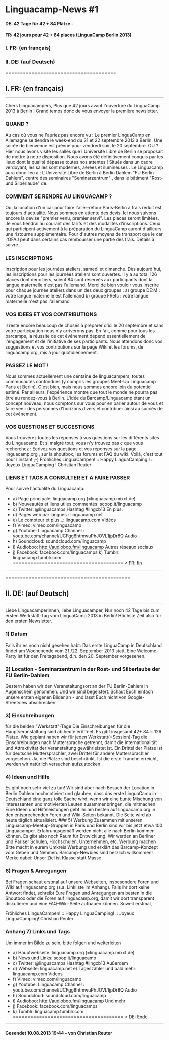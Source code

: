 # Linguacamp-News #1 
#### DE: 42 Tage für 42 + 84 Plätze - 
#### FR: 42 jours pour 42 + 84 places (LinguaCamp Berlin 2013)

### I. FR: (en français) 
### II. DE: (auf Deutsch) 

====================================== 

## I. FR: (en français) 
--------------------------------------
Chers Linguacampers, 
Plus que 42 jours avant l'ouverture du LinguaCamp 2013 à Berlin ! Grand temps donc de vous envoyer la première newsletter. 
### QUAND ? 
Au cas où vous ne l'auriez pas encore vu : Le premier LinguaCamp en Allemagne se tiendra le week-end du 21 et 22 septembre 2013 à Berlin. Une soirée de bienvenue est prévue pour vendredi soir, le 20 septembre. OU ? Hier nous avons visité les salles que l'Université Libre de Berlin se proposait de mettre à notre disposition. Nous avons été définitivement conquis par les lieux dont la qualité dépasse toutes nos attentes ! Situés dans un cadre verdoyant, les salles sont modernes, aérées et ilumineuses . Le Linguacamp aura donc lieu à : L'Université Libre de Berlin à Berlin Dahlem "FU Berlin-Dahlem", centre des seminaires "Seminarzentrum" , dans le bâtiment "Rost- und Silberlaube" de. 
### COMMENT SE RENDRE AU LINGUACAMP ?
Oui,la location d'un car pour faire l'aller-retour Paris-Berlin à frais réduit est toujours d'actualité. Nous sommes en attente des devis. Ici nous suivons encore la devise "premier venu, premier servi". Les places seront limitées. Je vous tiendrai au courant des tarifs et des modalités d'inscriptions. Ceux qui participent activement à la préparation du LinguaCamp auront d'ailleurs une ristourne supplémentaire. Pour d'autres moyens de transport que le car l'OFAJ peut dans certains cas rembourser une partie des frais. Détails à suivre. 
### LES INSCRIPTIONS
Inscription pour les journées ateliers, samedi et dimanche. Dès aujourd'hui, les inscriptions pour les journées ateliers sont ouvertes. Il y a au total 126 places dont deux tiers, soient 84 sont réservés aux participants dont la langue maternelle n'est pas l'allemand. Merci de bien vouloir vous inscrire pour chaque journée ateliers dans un des deux groupes : a) groupe DE:M : votre langue maternelle est l'allemand b) groupe FRetc : votre langue maternelle n'est pas l'allemand 
### VOS IDEES ET VOS CONTRIBUTIONS
Il reste encore beaucoup de choses à préparer d'ici le 20 septembre et sans votre participation nous n'y arriverons pas. En fait, comme pour tous les barcamps, la réussite de cet événement dépend essentiellement de l'engagement et de l'initiative de ses participants. Nous attendons donc vos suggestions et vos contributions sur la page Wiki et les forums, de linguacamp.org, mis à jour quotidiennement. 
### PASSEZ LE MOT !
Nous sommes actuellement une centaine de linguacampers, toutes communautés confondues (y compris les groupes Meet-Up Linguacamp Paris et Berlin). C'est bien, mais nous sommes encore loin du potentiel estimé. Par ailleurs, l'expérience montre que tout le monde ne pourra pas être au rendez-vous à Berlin. L'idée du Barcamp/Linguacamp étant un concept nouveau, nous comptons sur vous pour en parler autour de vous et faire venir des personnes d'horizons divers et contribuer ainsi au succès de cet événement. 
### VOS QUESTIONS ET SUGGESTIONS
Vous trouverez toutes les réponses à vos questions sur les différents sites du Linguacamp. Et si malgré tout, vous n'y trouvez pas c que vous recherchez : Ecrivez vos questions et vos réponses sur la page linguacamp.org , sur la shoutbox, les forums et FAQ du wiki. Voilà, c'est tout pour l'instant ;-) Fröhliches LinguaCampen! :: Happy LinguaCamping ! :: Joyeux LinguaCamping ! Christian Reuter 
### LIENS ET TAGS A CONSULTER ET A FAIRE PASSER 
Pour suivre l'actualité du Linguacamp: 
- a) Page principale: linguacamp.org (=linguacamp.mixxt.de) 
- b) Nouveautés et liens utiles commentés: scoop.it/linguacamp 
- c) Twitter: @linguacamps Hashtag #lingcb13 En plus: 
- d) Pages web par langues : linguacamp.net 
- e) Le compteur et plus...: linguacamp.com Vidéos 
- f) Vimeo: vimeo.com/linguacamp 
- g) Youtube: Linguacamp Channel : youtube.com/channel/UCFgg8htmwuPhJOVL1jpDr8Q Audio 
- h) Soundcloud: soundcloud.com/linguacamp 
- i) Audioboo: http://audioboo.fm/linguacamp Autres réseaux sociaux 
- j) Facebook: facebook.com/linguacamps k) Tumblr: linguacamp.tumblr.com 
====================================== 
< FR: fin
--------------------------------------
=========================================== 
## II. DE: (auf Deutsch) 
------------------------------------------- 
Liebe Linguacamperinnen, liebe Linguacamper, 
Nur noch 42 Tage bis zum ersten Werkstatt-Tag vom LinguaCamp 2013 in Berlin! Höchste Zeit also für den ersten Newsletter. 
### 1) Datum
Falls ihr es noch nicht gesehen habt: Das erste LinguaCamp in Deutschland findet am Wochenende vom 21./22. September 2013 statt. Eine Welcome-Party ist für den Freitagabend, d.h. den 20. September vorgesehen. 
### 2) Location - Seminarzentrum in der Rost- und Silberlaube der FU Berlin-Dahlem
Gestern haben wir den Veranstaltungsort an der FU Berlin-Dahlem in Augenschein genommen. Und wir sind begeistert. Schaut Euch einfach unsere ersten eigenen Bilder an - und lasst Euch nicht von Google-Streetview abschrecken!
### 3) Einschreibungen
für die beiden "Werkstatt"-Tage Die Einschreibungen für die Hauptveranstaltung sind ab heute eröffnet. Es gibt insgesamt 42+ 84 = 126 Plätze. Wie geplant haben wir für jeden Werkstatt(=Session)-Tag die Einschreibungen nach Muttersprache getrennt, damit die Internationalität und Attraktivität der Veranstaltung gewährleistet ist. Ein Drittel der Plätze ist für deutsche Muttersprachler, zwei Drittel für andere Muttersprachler vorgesehen. Ja, die Plätze sind beschränkt. Ist die erste Tranche erreicht, werden wir natürlich versuchen aufzustocken 
### 4) Ideen und Hilfe
Es gibt noch sehr viel zu tun! Wir sind aber nach Besuch der Location in Berlin Dahlem hochmotiviert und glauben, dass das erste LinguaCamp in Deutschland eine ganz tolle Sache wird, wenn wir eine bunte Mischung von interessanten und motivierten Leuten zusammenbringen, die mitmachen. Eure Ideen und Hilfeleistungen gebt ihr am besten auf linguacamp.org in den entsprechenden Foren und Wiki-Seiten bekannt. Die Seite wird ab heute täglich aktualisiert. ### 5) Werbung
Zusammen mit unseren Linguacamp-Meetup-Gruppen in Paris und Berlin sind wir bis jetzt etwa 100 Linguacamper. Erfahrungsgemäß werden nicht alle nach Berlin kommen können. Es gibt also noch Raum für Entwicklung. Wir werden an Berliner und Pariser Schulen, Hochschulen, Unternehmen, etc. Werbung machen Bitte macht in eurem Umkreis Werbung und erklärt das Barcamp-Konzept vom Geben und Nehmen. Barcamp-Newbies sind herzlich willkommen! Merke dabei: Unser Ziel ist Klasse statt Masse 
### 6) Fragen & Anregungen
Bei Fragen schaut erstmal auf unsere Webseiten, insbesondere Foren und Wiki auf linguacamp.org (s.a. Linkliste im Anhang). Falls ihr dort keine Antwort findet, schreibt Eure Fragen und Anregungen am besten in die Shoutbox oder die Foren auf linguacamp.org, damit wir dort transparent diskutieren und eine FAQ-Wiki-Seite aufbauen können. Soweit erstmal, 

Fröhliches LinguaCampen! :: Happy LinguaCamping! :: Joyeux LinguaCamping! 
Christian Reuter 

### Anhang 7) Links und Tags
Um immer im Bilde zu sein, bitte folgen und weiterleiten 
- a) Hauptwebseite: linguacamp.org (=linguacamp.mixxt.de) 
- b) News und Links: scoop.it/linguacamp 
- c) Twitter: @linguacamps Hashtag #lingcb13 Außerdem 
- d) Webseite: linguacamp.net e) Tageszähler und bald mehr: linguacamp.com Videos 
- f) Vimeo: vimeo.com/linguacamp 
- g) Youtube: Linguacamp Channel : youtube.com/channel/UCFgg8htmwuPhJOVL1jpDr8Q Audio 
- h) Soundcloud: soundcloud.com/linguacamp 
- i) Audioboo: http://audioboo.fm/linguacamp Und mehr 
- j) Facebook: facebook.com/linguacamps 
- k) Tumblr: linguacamp.tumblr.com 
====================================== 
< DE: Ende
--------------------------------------

#### Gesendet 10.08.2013 19:44 - von Christian Reuter	
